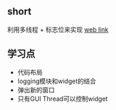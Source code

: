 ## short
利用多线程 + 标志位来实现
[web link](http://uucode.com/texts/pylongopgui/pyguiapp.html)

## 学习点
* 代码布局
* logging模块和widget的结合
* 弹出新的窗口
* 只有GUI Thread可以控制widget
